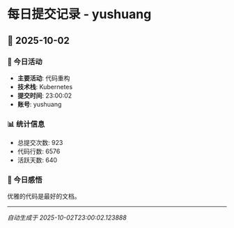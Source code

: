 # 每日提交记录 - yushuang

## 📅 2025-10-02

### 🎯 今日活动
- **主要活动**: 代码重构
- **技术栈**: Kubernetes
- **提交时间**: 23:00:02
- **账号**: yushuang

### 📊 统计信息
- 总提交次数: 923
- 代码行数: 6576
- 活跃天数: 640

### 💭 今日感悟
优雅的代码是最好的文档。

---
*自动生成于 2025-10-02T23:00:02.123888*
